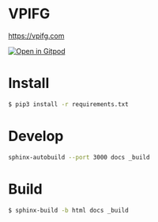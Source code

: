 # VPIFG

https://vpifg.com

[![Open in Gitpod](https://gitpod.io/button/open-in-gitpod.svg)](https://gitpod.io/#https://github.com/JakeGWater/vpifg.com)


# Install

```sh
$ pip3 install -r requirements.txt
```

# Develop

```sh
sphinx-autobuild --port 3000 docs _build
```

# Build

```sh
$ sphinx-build -b html docs _build
```
